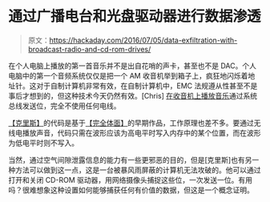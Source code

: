 # 通过广播电台和光盘驱动器进行数据渗透

> 原文：<https://hackaday.com/2016/07/05/data-exfiltration-with-broadcast-radio-and-cd-rom-drives/>

在个人电脑上播放的第一首音乐并不是出自花哨的声卡，甚至也不是 DAC。个人电脑中的第一个音频系统仅仅是把一个 AM 收音机举到箱子上，疯狂地闪烁着地址针。这对于自制计算机非常有效，在自制计算机中，EMC 法规遵从性甚至不是事后才想到的，但这种技术今天仍然有效。[Chris] [在收音机上播放音乐](https://www.youtube.com/watch?v=xSj5skknXWg&feature=youtu.be)通过系统总线发送位，完全不使用任何电线。

[【克里斯】](https://github.com/anfractuosity/musicplayer)的代码是基于[【完全体面】](https://github.com/fulldecent/system-bus-radio)的早期作品，工作原理也差不多。要通过无线电播放声音，代码只需在波形应该为高电平时写入内存中的某个位置，而在波形为低电平时则不写入。

当然，通过空气间隙泄露信息的能力有一些更邪恶的目的，但是[克里斯]也有另一种方法可以做到这一点，这是一台被暴风雨屏蔽的计算机无法攻破的。他可以通过打开和关闭 CD-ROM 驱动器，用网络摄像头捕捉这些位，一次发送一位。有用吗？很难想象这种设置如何能够捕获任何有价值的数据，但这是一个概念证明。